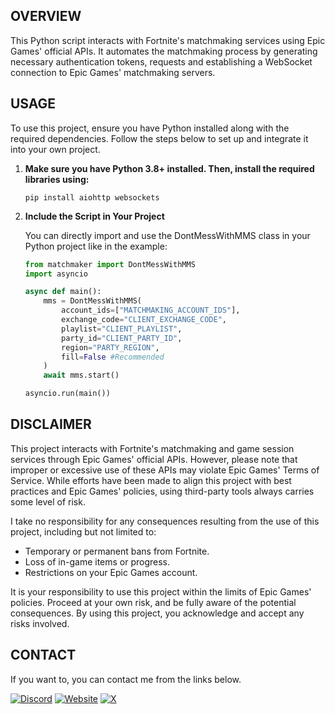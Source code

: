 ## OVERVIEW
This Python script interacts with Fortnite's matchmaking services using Epic Games' official APIs. It automates the matchmaking process by generating necessary authentication tokens, requests and establishing a WebSocket connection to Epic Games' matchmaking servers.

## USAGE
To use this project, ensure you have Python installed along with the required dependencies. Follow the steps below to set up and integrate it into your own project.

1. **Make sure you have Python 3.8+ installed. Then, install the required libraries using:**
   
   ```
   pip install aiohttp websockets
   ```
2. **Include the Script in Your Project**

    You can directly import and use the DontMessWithMMS class in your Python project like in the example:
    ```py
    from matchmaker import DontMessWithMMS
    import asyncio

    async def main():
        mms = DontMessWithMMS(
            account_ids=["MATCHMAKING_ACCOUNT_IDS"],
            exchange_code="CLIENT_EXCHANGE_CODE",
            playlist="CLIENT_PLAYLIST",
            party_id="CLIENT_PARTY_ID",
            region="PARTY_REGION",
            fill=False #Recommended
        )
        await mms.start()
    
    asyncio.run(main())
    ```

## DISCLAIMER
This project interacts with Fortnite's matchmaking and game session services through Epic Games' official APIs. However, please note that improper or excessive use of these APIs may violate Epic Games' Terms of Service. While efforts have been made to align this project with best practices and Epic Games' policies, using third-party tools always carries some level of risk.

I take no responsibility for any consequences resulting from the use of this project, including but not limited to:

- Temporary or permanent bans from Fortnite.
- Loss of in-game items or progress.
- Restrictions on your Epic Games account.

It is your responsibility to use this project within the limits of Epic Games' policies. Proceed at your own risk, and be fully aware of the potential consequences. By using this project, you acknowledge and accept any risks involved.

## CONTACT
If you want to, you can contact me from the links below.

[![Discord](https://img.shields.io/badge/Discord-%237289DA.svg?style=for-the-badge&logo=discord&logoColor=white)](https://discord.com/users/341886629142593537)
[![Website](https://img.shields.io/badge/🔗%20LIQUTCH.DEV-white.svg?style=for-the-badge&logo=link&logoColor=black&color=EDF2F7)](https://liqutch.dev)
[![X](https://img.shields.io/badge/X-%23000000.svg?style=for-the-badge&logo=x&logoColor=white)](https://twitter.com/Liqutch)
